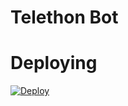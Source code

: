 # Telethon Bot

   

    

   


# Deploying
[![Deploy](https://www.herokucdn.com/deploy/button.svg)](https://heroku.com/deploy)




